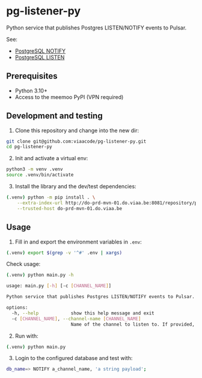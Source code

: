 # pg-listener-py

Python service that publishes Postgres LISTEN/NOTIFY events to Pulsar.

See:
- [PostgreSQL NOTIFY](https://www.postgresql.org/docs/current/sql-notify.html)
- [PostgreSQL LISTEN](https://www.postgresql.org/docs/current/sql-listen.html)

## Prerequisites

* Python 3.10+
* Access to the meemoo PyPI (VPN required)

## Development and testing

1. Clone this repository and change into the new dir:

```bash
git clone git@github.com:viaacode/pg-listener-py.git
cd pg-listener-py
```

2. Init and activate a  virtual env:

```bash
python3 -m venv .venv
source .venv/bin/activate
```

3. Install the library and the dev/test dependencies:

```bash
(.venv) python -m pip install . \
    --extra-index-url http://do-prd-mvn-01.do.viaa.be:8081/repository/pypi-all/simple \
    --trusted-host do-prd-mvn-01.do.viaa.be
```

## Usage

1. Fill in and export the environment variables in `.env`:

```bash
(.venv) export $(grep -v '^#' .env | xargs)
```

Check usage:

```bash
(.venv) python main.py -h

usage: main.py [-h] [-c [CHANNEL_NAME]]

Python service that publishes Postgres LISTEN/NOTIFY events to Pulsar.

options:
  -h, --help            show this help message and exit
  -c [CHANNEL_NAME], --channel-name [CHANNEL_NAME]
                        Name of the channel to listen to. If provided, overrides the configuration value.
```

2. Run with:

```bash
(.venv) python main.py
```

3. Login to the configured database and test with:

```bash
db_name=> NOTIFY a_channel_name, 'a string payload';
```
